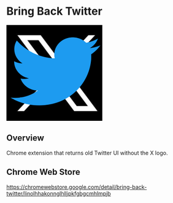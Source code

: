# Bring Back Twitter
![BringBackTwitter Logo](https://github.com/LukaszLosieczka/BringBackTwitter/blob/main/assets/app-logo.png)

## Overview
Chrome extension that returns old Twitter UI without the X logo.

## Chrome Web Store 
https://chromewebstore.google.com/detail/bring-back-twitter/linolhhakonnglhlljpkfgbgcmhlmpjb
